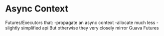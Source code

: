 # Async Context
Futures/Executors that:
-propagate an async context
-allocate much less
-slightly simplified api
But otherwise they very closely mirror Guava Futures
